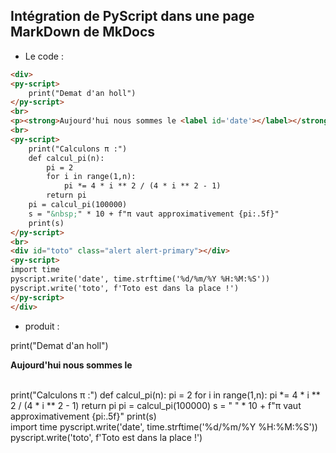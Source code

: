 ## Intégration de PyScript dans une page MarkDown de MkDocs

- Le code :
```html
<div>
<py-script>
    print("Demat d'an holl")
</py-script>
<br>
<p><strong>Aujourd'hui nous sommes le <label id='date'></label></strong></p>
<br>
<py-script>  
    print("Calculons π :")
    def calcul_pi(n):
        pi = 2
        for i in range(1,n):
            pi *= 4 * i ** 2 / (4 * i ** 2 - 1)
        return pi
    pi = calcul_pi(100000)
    s = "&nbsp;" * 10 + f"π vaut approximativement {pi:.5f}"
    print(s)
</py-script>
<br>
<div id="toto" class="alert alert-primary"></div>
<py-script>
import time
pyscript.write('date', time.strftime('%d/%m/%Y %H:%M:%S'))      
pyscript.write('toto', f'Toto est dans la place !')
</py-script>
</div>
```
- produit :

<div>
<py-script>
    print("Demat d'an holl")
</py-script>
<br>
<p><strong>Aujourd'hui nous sommes le <label id='date'></label></strong></p>
<br>
<py-script>  
    print("Calculons π :")
    def calcul_pi(n):
        pi = 2
        for i in range(1,n):
            pi *= 4 * i ** 2 / (4 * i ** 2 - 1)
        return pi
    pi = calcul_pi(100000)
    s = "&nbsp;" * 10 + f"π vaut approximativement {pi:.5f}"
    print(s)
</py-script>
<br>
<div id="toto" class="alert alert-primary"></div>
<py-script>
import time
pyscript.write('date', time.strftime('%d/%m/%Y %H:%M:%S'))      
pyscript.write('toto', f'Toto est dans la place !')
</py-script>
</div>


